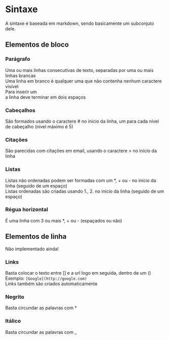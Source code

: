 # Sintaxe
A sintaxe é baseada em markdown, sendo basicamente um subconjuto dele.

## Elementos de bloco

### Parágrafo
Uma ou mais linhas consecutivas de texto, separadas por uma ou mais linhas brancas  
Uma linha em branco é qualquer uma que não contenha nenhum caractere visível  
Para inserir um <br> a linha deve terminar em dois espaços

### Cabeçalhos
São formados usando o caractere # no início da linha, um para cada nível de cabeçalho (nível máximo é 5)

### Citações
São parecidas com citações em email, usando o caractere > no início da linha

### Listas
Listas não ordenadas podem ser formadas com um *, + ou - no início da linha (seguido de um espaço)  
Listas ordenadas são criadas usando 1., 2. no início da linha (seguido de um espaço)

### Régua horizontal
É uma linha com 3 ou mais *, + ou - (espaçados ou não)

## Elementos de linha
Não implementado ainda!

### Links
Basta colocar o texto entre [] e a url logo em seguida, dentro de um ()  
Exemplo: `[Google](http://google.com)`  
Links também são criados automaticamente

### Negrito
Basta circundar as palavras com *

### Itálico
Basta circundar as palavras com _
